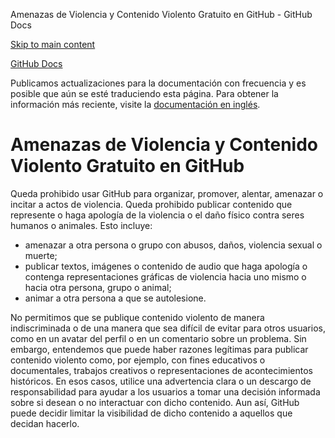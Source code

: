 Amenazas de Violencia y Contenido Violento Gratuito en GitHub - GitHub Docs

[Skip to main content](#main-content)

[](/es)[GitHub Docs](/es)

Publicamos actualizaciones para la documentación con frecuencia y es posible que aún se esté traduciendo esta página. Para obtener la información más reciente, visite la [documentación en inglés](/en).

Amenazas de Violencia y Contenido Violento Gratuito en GitHub
==========

Queda prohibido usar GitHub para organizar, promover, alentar, amenazar o incitar a actos de violencia. Queda prohibido publicar contenido que represente o haga apología de la violencia o el daño físico contra seres humanos o animales. Esto incluye:

* amenazar a otra persona o grupo con abusos, daños, violencia sexual o muerte;
* publicar textos, imágenes o contenido de audio que haga apología o contenga representaciones gráficas de violencia hacia uno mismo o hacia otra persona, grupo o animal;
* animar a otra persona a que se autolesione.

No permitimos que se publique contenido violento de manera indiscriminada o de una manera que sea difícil de evitar para otros usuarios, como en un avatar del perfil o en un comentario sobre un problema. Sin embargo, entendemos que puede haber razones legítimas para publicar contenido violento como, por ejemplo, con fines educativos o documentales, trabajos creativos o representaciones de acontecimientos históricos. En esos casos, utilice una advertencia clara o un descargo de responsabilidad para ayudar a los usuarios a tomar una decisión informada sobre si desean o no interactuar con dicho contenido. Aun así, GitHub puede decidir limitar la visibilidad de dicho contenido a aquellos que decidan hacerlo.
